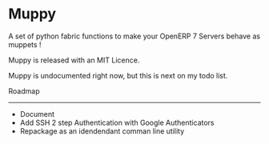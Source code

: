 Muppy
=====

A set of python fabric functions to make your OpenERP 7 Servers behave as muppets !

Muppy is released with an MIT Licence.

Muppy is undocumented right now, but this is next on my todo list.


Roadmap
_______

* Document 
* Add SSH 2 step Authentication with Google Authenticators
* Repackage as an idendendant comman line utility
